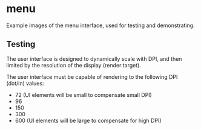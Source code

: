 # menu

Example images of the menu interface, used for testing and demonstrating.

## Testing

The user interface is designed to dynamically scale with DPI, and then limited
by the resolution of the display (render target).

The user interface must be capable of rendering to the following DPI (dot/in)
values:
- 72 (UI elements will be small to compensate small DPI)
- 96
- 150
- 300
- 600 (UI elements will be large to compensate for high DPI)

